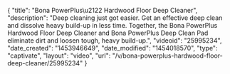 {
    "title": "Bona PowerPlus\u2122 Hardwood Floor Deep Cleaner",
    "description": "Deep cleaning just got easier. Get an effective deep clean and dissolve heavy build-up in less time. Together, the Bona PowerPlus Hardwood Floor Deep Cleaner and Bona PowerPlus Deep Clean Pad eliminate dirt and loosen tough, heavy build-up.",
    "videoid": "25995234",
    "date_created": "1453946649",
    "date_modified": "1454018570",
    "type": "captivate",
    "layout": "video",
    "url": "\/v\/bona-powerplus-hardwood-floor-deep-cleaner\/25995234"
}